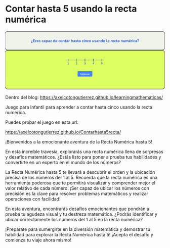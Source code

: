 # Contar hasta 5 usando la recta numérica

![Juego de la recta numérica](/jcontar5rm.jpg)

Dentro del blog: https://axelcotongutierrez.github.io/learningmathematicas/

Juego para Infantil para aprender a contar hasta cinco usando la recta numérica.

Puedes probar el juego en esta url:

https://axelcotongutierrez.github.io/Contarhasta5recta/

¡Bienvenidos a la emocionante aventura de la Recta Numérica hasta 5!

En esta increíble travesía, explorarás una recta numérica llena de sorpresas y desafíos matemáticos. ¿Estás listo para poner a prueba tus habilidades y convertirte en un experto en el mundo de los números?

La Recta Numérica hasta 5 te llevará a descubrir el orden y la ubicación precisa de los números del 1 al 5. Recuerda que la recta numérica es una herramienta poderosa que te permitirá visualizar y comprender mejor el valor relativo de cada número. ¡Ser capaz de ubicar los números con precisión es la clave para resolver problemas matemáticos y realizar operaciones con facilidad!

En esta aventura, encontrarás desafíos emocionantes que pondrán a prueba tu agudeza visual y tu destreza matemática. ¿Podrás identificar y ubicar correctamente los números del 1 al 5 en la recta numérica?

¡Prepárate para sumergirte en la diversión matemática y demostrar tu habilidad para explorar la Recta Numérica hasta 5! ¡Acepta el desafío y comienza tu viaje ahora mismo!

